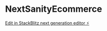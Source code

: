 # NextSanityEcommerce

[Edit in StackBlitz next generation editor ⚡️](https://stackblitz.com/~/github.com/derrickmstrong/NextSanityEcommerce)